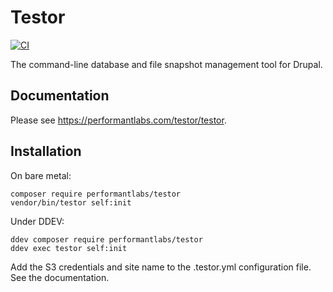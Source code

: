 # Testor

[![CI](https://github.com/Performant-Labs/testor/actions/workflows/php.yml/badge.svg?branch=main)](https://github.com/Performant-Labs/testor/actions/workflows/php.yml?query=workflow%3APHP)

The command-line database and file snapshot management tool for Drupal.

## Documentation
Please see https://performantlabs.com/testor/testor.

## Installation

On bare metal:
```shell
composer require performantlabs/testor
vendor/bin/testor self:init
```

Under DDEV:
```shell
ddev composer require performantlabs/testor
ddev exec testor self:init
```

Add the S3 credentials and site name to the .testor.yml configuration 
file. See the documentation. 
